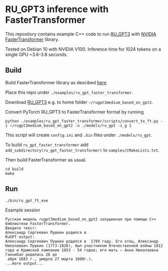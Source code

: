 # RU_GPT3 inference with FasterTransformer

This repository contains example C++ code to run [RU_GPT3](https://huggingface.co/ai-forever/rugpt3medium_based_on_gpt2)
with [NVIDIA FasterTransformer](https://github.com/NVIDIA/FasterTransformer) library.

Tested on Debian 10 with NVIDIA V100. Inference time for 1024 tokens on a single GPU ~3.6-3.8 seconds.

## Build

Build FasterTransformer library as descibed [here](https://github.com/NVIDIA/FasterTransformer/blob/main/docs/gpt_guide.md#build-the-fastertransformer)

Place this repo under `./examples/ru_gpt_faster_transformer`.

Download [RU_GPT3](https://huggingface.co/ai-forever/rugpt3medium_based_on_gpt2) e.g. to home folder `~/rugpt3medium_based_on_gpt2`.

Convert PyTorch RU_GPT3 to FasterTransformer format by running

```
python ./examples/ru_gpt_faster_transformer/scripts/convert_to_ft.py -i ~/rugpt3medium_based_on_gpt2 -o ./models/ru_gpt -i_g 1
```

This script will create `config.ini` and `.bin` files under `./models/ru_gpt`.

To build `ru_gpt_faster_transformer` add `add_subdirectory(ru_gpt_faster_transformer)` to `xamples/CMakeLists.txt`.

Then build FasterTransformer as usual.

```
cd build
make
```

## Run

```
./bin/ru_gpt_ft_exe
```

Example session

```
Русская модель rugpt3medium_based_on_gpt2 запущенная при помощи С++ библиотеки FasterTransformer.
Введите текст:
Александр Сергеевич Пушкин родился в
RuGPT output:
Александр Сергеевич Пушкин родился в  1799 году. Его отец, Александр Николаевич Пушкин (1773-1826), был участником Отечественной войны 1812 года и Крымской кампании 1853 - 54 годов; его мать – Анна Николаевна Ганнибал родилась 26 де
 абря 1683 г., умерла 27 марта 1800г.).
...more output...
```
